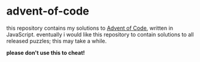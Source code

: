 # advent-of-code
this repository contains my solutions to [Advent of Code](https://adventofcode.com), written in JavaScript. eventually i would like this repository to contain solutions to all released puzzles; this may take a while.

**please don't use this to cheat!**
